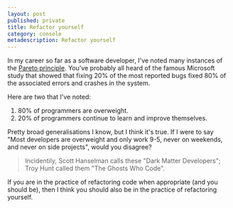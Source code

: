 ```yaml
---
layout: post
published: private
title: Refactor yourself
category: console
metadescription: Refactor yourself
---
```

In my career so far as a software developer, I've noted many instances of the [Pareto principle](https://en.wikipedia.org/wiki/Pareto_principle). You've probably all heard of the famous Microsoft study that showed that fixing 20% of the most reported bugs fixed 80% of the associated errors and crashes in the system.

Here are two that I've noted:

1. 80% of programmers are overweight.
2. 20% of programmers continue to learn and improve themselves.

Pretty broad generalisations I know, but I think it's true. If I were to say "Most developers are overweight and only work 9-5, never on weekends, and never on side projects", would you disagree? 

> Incidentily, Scott Hanselman calls these "Dark Matter Developers"; Troy Hunt called them "The Ghosts Who Code".

If you are in the practice of refactoring code when appropriate (and you should be), then I think you should also be in the practice of refactoring yourself.
